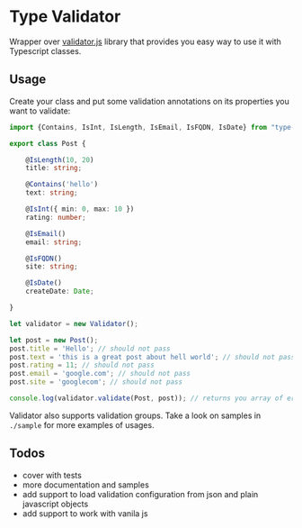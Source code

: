 # Type Validator

Wrapper over [validator.js][1] library that provides you easy way to use it with Typescript classes.

## Usage

Create your class and put some validation annotations on its properties you want to validate:

```typescript
import {Contains, IsInt, IsLength, IsEmail, IsFQDN, IsDate} from "type-validator/ValidationAnnotations";

export class Post {

    @IsLength(10, 20)
    title: string;

    @Contains('hello')
    text: string;

    @IsInt({ min: 0, max: 10 })
    rating: number;

    @IsEmail()
    email: string;

    @IsFQDN()
    site: string;

    @IsDate()
    createDate: Date;

}

let validator = new Validator();

let post = new Post();
post.title = 'Hello'; // should not pass
post.text = 'this is a great post about hell world'; // should not pass
post.rating = 11; // should not pass
post.email = 'google.com'; // should not pass
post.site = 'googlecom'; // should not pass

console.log(validator.validate(Post, post)); // returns you array of errors for fields that didn't pass validation
```

Validator also supports validation groups.
Take a look on samples in `./sample` for more examples of usages.

## Todos

* cover with tests
* more documentation and samples
* add support to load validation configuration from json and plain javascript objects 
* add support to work with vanila js

[1]: https://github.com/chriso/validator.js